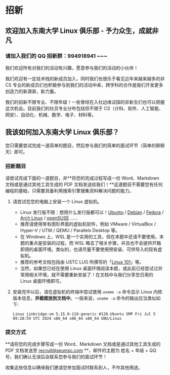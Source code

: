 # 招新

## 欢迎加入东南大学 Linux 俱乐部 - 予力众生，成就非凡

### **请加入我们的 QQ 招新群：994918941 ~~~**

我们欢迎所有对我们的活动有兴趣，愿意参与我们的活动的小伙伴！

我们欢迎有一定技术栈的新成员加入，同时我们也很乐于看见近年来越来越多的非 CS 专业的新成员们也积极参与到我们的活动中来，跨学科的合作是我们开发更多创造力的新源泉，新力量。

我们的招新不限专业、不限年级！一些曾经在入社边缘试探的非新生们也可以把握这次机会。目前我们的社员专业分布包括但不限于 CS（计科、软件、人工智能、网安）、自动化、机械、数学、电子、材料等。

## 我该如何加入东南大学 Linux 俱乐部？

您只需要尝试完成一道简单的题目，然后参与我们的简单的面试环节（简单的聊聊天）即可。

### 招新题目

请尝试完成下面的一道题目，并**将您的完成过程写成一份 Word、Markdown 文档或是通过其他工具生成的 PDF 文档发送给我们！**这道题目不需要您有任何编程的基础，只需要具备利用搜索引擎搜集资料解决问题的能力。

1. 请尝试在您的电脑上安装一个 Linux 虚拟机。

    - Linux 发行版不限：想用什么发行版都可以！[Ubuntu](https://ubuntu.com/) / [Debian](https://www.debian.org/) / [Fedora](https://fedoraproject.org/) / [Arch Linux](https://archlinux.org/) / [openSUSE](https://www.opensuse.org/) ......
    - 推荐请使用带有图形界面的虚拟机软件，例如 VMware / VirtualBox / Hyper-V / UTM / QEMU / Parallels Desktop 等。
    - 在 Windows 上，WSL 是一个实用的工具，但在本题中还请不要使用。本题的重点是安装的过程，而 WSL 略去了相关步骤，并且也不会提供开箱即用的桌面环境。类似的，也请尽量不要使用预安装、可供导入的现有虚拟机。
    - 推荐的参考文档包括由 USTC LUG 所撰写的「[Linux 101](https://101.lug.ustc.edu.cn/)」等。
    - 当然，如果您已经在使用 Linux 桌面环境阅读本题，或此前已经尝试过并常用相关环境，就不需要重新安装了！在文档中与我们分享您日用的 Linux 桌面环境即可。

2. 安装完毕以后，请在虚拟机的终端中尝试使用 `uname -a` 命令显示 Linux 内核版本信息，**并截图放到文档中**。一般来说，`uname -a` 命令的输出应当类似如下:

    ```
    Linux jinbridge-vm 5.15.0-118-generic #128-Ubuntu SMP Fri Jul 5 09:28:59 UTC 2024 x86_64 x86_64 x86_64 GNU/Linux
    ```

### 提交方式

**请将您的完成步骤写成一份 Word、Markdown 文档或是通过其他工具生成的 PDF 文档发送至 [recruit@seumsc.com](mailto:recruit@seumsc.com) **，邮件的主题为 姓名 + 年级 + QQ 号，我们确认无误后会联系您参与我们的面试环节！

收集这些信息以确保我们邀请您参加面试时联系到人，不作其他用途。
